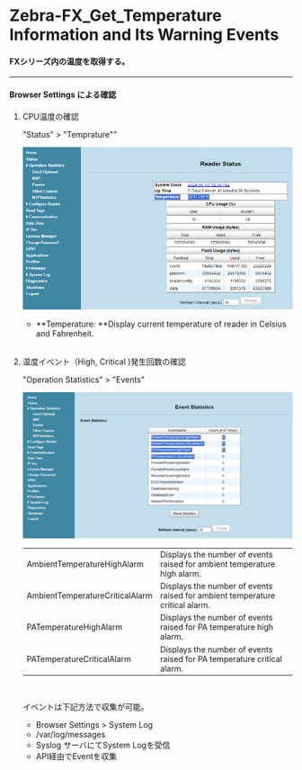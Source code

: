 # Zebra-FX_Get_Temperature Information and Its Warning Events

#### FXシリーズ内の温度を取得する。

---



#### Browser Settings による確認	

1. CPU温度の確認

   "Status" > "Temprature""

   ![1718267190149](image/README/1718267190149.png)

   * **Temperature: **Display current temperature of reader in Celsius and Fahrenheit.

   </br>
2. 温度イベント（High, Critical )発生回数の確認

   "Operation Statistics" > "Events"

   ![1718267163207](image/README/1718267163207.png)

   |                                 |                                                                              |
   | ------------------------------- | ---------------------------------------------------------------------------- |
   | AmbientTemperatureHighAlarm     | Displays the number of events raised for ambient temperature high alarm.     |
   | AmbientTemperatureCriticalAlarm | Displays the number of events raised for ambient temperature critical alarm. |
   | PATemperatureHighAlarm          | Displays the number of events raised for PA temperature high alarm.          |
   | PATemperatureCriticalAlarm      | Displays the number of events raised for PA temperature critical alarm.      |

   </br>

   イベントは下記方法で収集が可能。

   - Browser Settings > System Log
   - /var/log/messages
   - Syslog サーバにてSystem Logを受信
   - API経由でEventを収集
